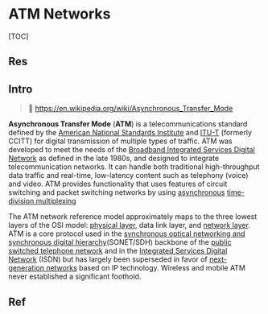 # ATM Networks

[TOC]



## Res


## Intro
> 🔗 https://en.wikipedia.org/wiki/Asynchronous_Transfer_Mode

**Asynchronous Transfer Mode** (**ATM**) is a telecommunications standard defined by the [American National Standards Institute](https://en.wikipedia.org/wiki/American_National_Standards_Institute "American National Standards Institute") and [ITU-T](https://en.wikipedia.org/wiki/ITU-T "ITU-T") (formerly CCITT) for digital transmission of multiple types of traffic. ATM was developed to meet the needs of the [Broadband Integrated Services Digital Network](https://en.wikipedia.org/wiki/Broadband_Integrated_Services_Digital_Network "Broadband Integrated Services Digital Network") as defined in the late 1980s, and designed to integrate telecommunication networks. It can handle both traditional high-throughput data traffic and real-time, low-latency content such as telephony (voice) and video. ATM provides functionality that uses features of circuit switching and packet switching networks by using [asynchronous](https://en.wikipedia.org/wiki/Asynchronous_communication "Asynchronous communication") [time-division multiplexing](https://en.wikipedia.org/wiki/Time-division_multiplexing "Time-division multiplexing")

The ATM network reference model approximately maps to the three lowest layers of the OSI model: [physical layer](https://en.wikipedia.org/wiki/Physical_layer "Physical layer"), data link layer, and [network layer](https://en.wikipedia.org/wiki/Network_layer "Network layer"). ATM is a core protocol used in the [synchronous optical networking and synchronous digital hierarchy](https://en.wikipedia.org/wiki/SONET/SDH "SONET/SDH")(SONET/SDH) backbone of the [public switched telephone network](https://en.wikipedia.org/wiki/Public_switched_telephone_network "Public switched telephone network") and in the [Integrated Services Digital Network](https://en.wikipedia.org/wiki/Integrated_Services_Digital_Network "Integrated Services Digital Network") (ISDN) but has largely been superseded in favor of [next-generation networks](https://en.wikipedia.org/wiki/Next-generation_network "Next-generation network") based on IP technology. Wireless and mobile ATM never established a significant foothold.



## Ref

